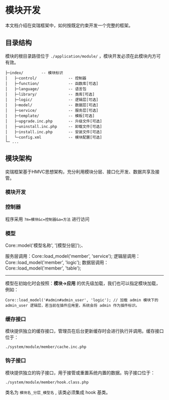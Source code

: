 # 模块开发
本文档介绍在奕瑞框架中，如何按既定约束开发一个完整的框架。

## 目录结构
模块的根目录路径位于 `./application/module/` ，模块开发必须在此模块内方可有效。

```
├─index/ 		-- 模块标识
│   ├─control/ 				-- 控制器
│   ├─function/ 			-- 函数库[可选]
│   ├─language/ 			-- 语言包
│   ├─library/ 				-- 类库[可选]
│   ├─logic/ 				-- 逻辑层[可选]
│   ├─model/ 				-- 数据层[可选]
│   ├─service/ 				-- 服务层[可选]
│   ├─template/ 			-- 模板[可选]
│   ├─upgrade.inc.php 		-- 升级文件[可选]
│   ├─uninstall.inc.php 	-- 卸载文件[可选]
│   ├─install.inc.php 		-- 安装文件[可选]
│   └─config.xml 			-- 模块配置[可选]
└─ ...
```

## 模块架构
奕瑞框架基于HMVC思想架构，充分利用模块分层、接口化开发、数据共享及接管。

### 模块开发

### 控制器
程序采用 `?m=模块&c=控制器&a=方法` 进行访问

### 模型
Core::model('模型名称', '[模型分层]');、

服务层调用：Core::load_model('member', 'service');
逻辑层调用：Core::load_model('member', 'logic');
数据层调用：Core::load_model('member', 'table');

-------------
模型在初始化时会按照：**模块->应用** 的优先级加载，我们也可以指定模块加载，例如：
```
Core::load_model('#admin#admin_user', 'logic'); // 加载 admin 模块下的 admin_user 逻辑层，若当前在插件应用里，系统会将 admin 作为插件标识。
```

### 缓存接口
模块提供独立的缓存接口，管理员在后台更新缓存时会进行执行并调用。缓存接口位于：
```
./system/module/member/cache.inc.php
```

### 钩子接口
模块提供独立的钩子接口，用于接管或重置系统内置的数据。钩子接口位于：
```
./system/module/member/hook.class.php
```
类名为 `模块名_分层_模型名` , 该类必须集成 hook 基类。